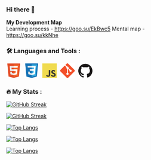 ### Hi there 👋
**My Development Map** <br>
Learning process - https://goo.su/EkBwc5
Mental map - https://goo.su/kkNhe

### :hammer_and_wrench: Languages and Tools :
<div>
  <img src="https://github.com/devicons/devicon/blob/master/icons/html5/html5-original.svg" title="HTML" alt="HTML" width="40" height="40"/>&nbsp;
  <img src="https://github.com/devicons/devicon/blob/master/icons/css3/css3-original.svg" title="CSS" alt="CSS" width="40" height="40"/>&nbsp;
  <img src="https://github.com/devicons/devicon/blob/master/icons/javascript/javascript-original.svg" title="JavaScript" alt="JavaScript" width="40" height="40"/>&nbsp;
  <img src="https://github.com/devicons/devicon/blob/master/icons/git/git-original.svg" title="git" alt="git" width="40" height="40"/>&nbsp;
  <img src="https://github.com/devicons/devicon/blob/master/icons/github/github-original.svg" title="github" alt="github" width="40" height="40"/>&nbsp;
</div>

### :fire: My Stats :
[![GitHub Streak](http://github-readme-streak-stats.herokuapp.com?user=emtrend&theme=dark&background=000000)](https://git.io/streak-stats)

[![GitHub Streak](http://github-readme-streak-stats.herokuapp.com?user=emtrend&theme=vue)](https://git.io/streak-stats)

[![Top Langs](https://github-readme-stats.vercel.app/api/top-langs/?username=emtrend&layout=compact&theme=vision-friendly-dark)](https://github.com/anuraghazra/github-readme-stats)

[![Top Langs](https://github-readme-stats.vercel.app/api/top-langs/?username=emtrend&layout=compact&theme=vision-friendly-dark)](https://github.com/anuraghazra/github-readme-stats)

[![Top Langs](https://github-readme-stats.vercel.app/api/top-langs/?username=emtrend&layout=compact)](https://github.com/anuraghazra/github-readme-stats)
